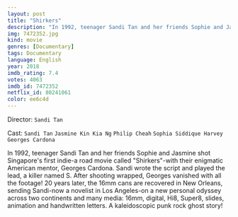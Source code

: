 ```yaml
---
layout: post
title: "Shirkers"
description: "In 1992, teenager Sandi Tan and her friends Sophie and Jasmine shot Singapore's first indie-a road movie called Shirkers-with their enigmatic American mentor, Georges Cardona. Sandi wrote the script and played the lead, a killer named S. After shooting wrapped, Georges vanished with all the footage! 20 years later, the 16mm cans are recovered in New Orleans, sending Sandi-now a novelist in Los Angeles-on a new personal odyssey across two continents and many media: 16mm, digital, Hi8.."
img: 7472352.jpg
kind: movie
genres: [Documentary]
tags: Documentary 
language: English
year: 2018
imdb_rating: 7.4
votes: 4063
imdb_id: 7472352
netflix_id: 80241061
color: ee6c4d
---
```

Director: `Sandi Tan`  

Cast: `Sandi Tan` `Jasmine Kin Kia Ng` `Philip Cheah` `Sophia Siddique Harvey` `Georges Cardona` 

In 1992, teenager Sandi Tan and her friends Sophie and Jasmine shot Singapore's first indie-a road movie called "Shirkers"-with their enigmatic American mentor, Georges Cardona. Sandi wrote the script and played the lead, a killer named S. After shooting wrapped, Georges vanished with all the footage! 20 years later, the 16mm cans are recovered in New Orleans, sending Sandi-now a novelist in Los Angeles-on a new personal odyssey across two continents and many media: 16mm, digital, Hi8, Super8, slides, animation and handwritten letters. A kaleidoscopic punk rock ghost story!
